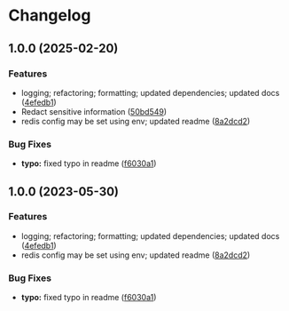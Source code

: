 # Changelog

## 1.0.0 (2025-02-20)


### Features

* logging; refactoring; formatting; updated dependencies; updated docs ([4efedb1](https://github.com/codemod-com/bullmq-exporter/commit/4efedb118fd79ba5d5740801e78ed973ebd98c87))
* Redact sensitive information ([50bd549](https://github.com/codemod-com/bullmq-exporter/commit/50bd5498e34e0ff9a38879a618649fe23e3b814b))
* redis config may be set using env; updated readme ([8a2dcd2](https://github.com/codemod-com/bullmq-exporter/commit/8a2dcd21012bc144060e7b6cd6cb4d3b5257627c))


### Bug Fixes

* **typo:** fixed typo in readme ([f6030a1](https://github.com/codemod-com/bullmq-exporter/commit/f6030a1801d93562b02ca316a191e5ae5b2e3557))

## 1.0.0 (2023-05-30)


### Features

* logging; refactoring; formatting; updated dependencies; updated docs ([4efedb1](https://github.com/ron96G/bullmq-exporter/commit/4efedb118fd79ba5d5740801e78ed973ebd98c87))
* redis config may be set using env; updated readme ([8a2dcd2](https://github.com/ron96G/bullmq-exporter/commit/8a2dcd21012bc144060e7b6cd6cb4d3b5257627c))


### Bug Fixes

* **typo:** fixed typo in readme ([f6030a1](https://github.com/ron96G/bullmq-exporter/commit/f6030a1801d93562b02ca316a191e5ae5b2e3557))
